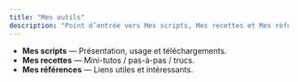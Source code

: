 ```yaml
---
title: "Mes outils"
description: "Point d’entrée vers Mes scripts, Mes recettes et Mes références."
---
```


- **Mes scripts** — Présentation, usage et téléchargements.
- **Mes recettes** — Mini-tutos / pas-à-pas / trucs.
- **Mes références** — Liens utiles et intéressants.

